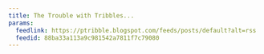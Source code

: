 ```yaml
---
title: The Trouble with Tribbles...
params:
  feedlink: https://ptribble.blogspot.com/feeds/posts/default?alt=rss
  feedid: 88ba33a113a9c981542a7811f7c79080
---
```

